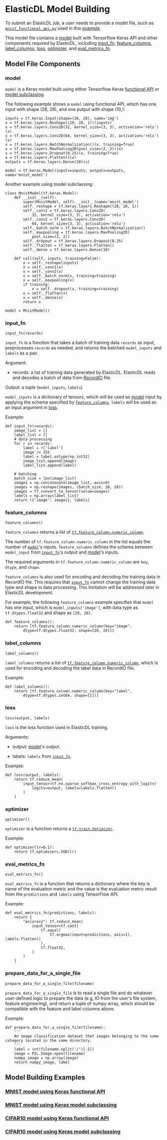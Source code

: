 # ElasticDL Model Building
To submit an ElasticDL job, a user needs to provide a model file, such as [`mnist_functional_api.py`](../python/examples/mnist_functional_api.py) used in this [example](elastic_scheduling.md#submit-the-first-job-with-low-priority). 

This model file contains a [model](#model) built with Tensorflow Keras API and other components required by ElasticDL, including [input\_fn](#input_fn), [feature\_columns](#feature_columns), [label\_columns](#label_columns), [loss](#loss), [optimizer](#optimizer), and [eval_metrics_fn](#eval\_metrics\_fn). 

## Model File Components
### model
`model` is a Keras model built using either Tensorflow Keras [functional API](https://www.tensorflow.org/guide/keras#functional_api) or [model subclassing](https://www.tensorflow.org/guide/keras#model_subclassing).

The following example shows a `model` using functional API, which has one input with shape (28, 28), and one putput with shape (10,):

```
inputs = tf.keras.Input(shape=(28, 28), name='img')
x = tf.keras.layers.Reshape((28, 28, 1))(inputs)
x = tf.keras.layers.Conv2D(32, kernel_size=(3, 3), activation='relu')(x)
x = tf.keras.layers.Conv2D(64, kernel_size=(3, 3), activation='relu')(x)
x = tf.keras.layers.BatchNormalization()(x, training=True)
x = tf.keras.layers.MaxPooling2D(pool_size=(2, 2))(x)
x = tf.keras.layers.Dropout(0.25)(x, training=True)
x = tf.keras.layers.Flatten()(x)
outputs = tf.keras.layers.Dense(10)(x)

model = tf.keras.Model(inputs=inputs, outputs=outputs, name='mnist_model')
```

Another example using model subclassing:

```
class MnistModel(tf.keras.Model):
    def __init__(self):
        super(MnistModel, self).__init__(name='mnist_model')
        self._reshape = tf.keras.layers.Reshape((28, 28, 1))
        self._conv1 = tf.keras.layers.Conv2D(
            32, kernel_size=(3, 3), activation='relu')
        self._conv2 = tf.keras.layers.Conv2D(
            64, kernel_size=(3, 3), activation='relu')
        self._batch_norm = tf.keras.layers.BatchNormalization()
        self._maxpooling = tf.keras.layers.MaxPooling2D(
            pool_size=(2, 2))
        self._dropout = tf.keras.layers.Dropout(0.25)
        self._flatten = tf.keras.layers.Flatten()
        self._dense = tf.keras.layers.Dense(10)

    def call(self, inputs, training=False):
        x = self._reshape(inputs)
        x = self._conv1(x)
        x = self._conv2(x)
        x = self._batch_norm(x, training=training)
        x = self._maxpooling(x)
        if training:
            x = self._dropout(x, training=training)
        x = self._flatten(x)
        x = self._dense(x)
        return x

model = MnistModel()
```
### input_fn

```
input_fn(records)
```
`input_fn` is a function that takes a batch of training data `records` as input, preprocesses `records` as needed, and returns the batched `model_inputs` and `labels` as a pair.

Argument:

- records: a list of training data generated by ElasticDL. ElasticDL reads and decodes a batch of data from [RecordIO](https://github.com/wangkuiyi/recordio) file.

Output: a tuple (`model_inputs`, `labels`)

`model_inputs` is a dictionary of tensors, which will be used as [model](#model) input by applying the schema specified by [`feature_columns`](#feature_columns). `labels` will be used as an input argument in [loss](#loss).

Example:

```
def input_fn(records):
    image_list = []
    label_list = []
    # data processing
    for r in records:
        label = r['label']
        image /= 255
        label = label.astype(np.int32)
        image_list.append(image)
        label_list.append(label)

    # batching
    batch_size = len(image_list)
    images = np.concatenate(image_list, axis=0)
    images = np.reshape(images, (batch_size, 28, 28))
    images = tf.convert_to_tensor(value=images)
    labels = np.array(label_list)
    return ({'image': images}, labels)
```

### feature_columns
```
feature_columns()
```

`feature_columns` returns a list of [`tf.feature_column.numeric_column`](https://www.tensorflow.org/api_docs/python/tf/feature_column/numeric_column). 

The number of `tf.feature_column.numeric_column` in the list equals the number of [`model`](#model)'s inputs. `feature_columns` defines the schema between `model_input` from [`input_fn`]($input_fn)'s output and [model](#model)'s inputs.

The required arguments in `tf.feature_column.numeric_column` are `key`, `dtype`, and `shape`.

`feature_columns` is also used for encoding and decoding the training data in RecordIO file. This requires that [`input_fn`]($input_fn) cannot change the training data type and shape in data processing. This limitation will be addressed later in ElasticDL development.

For example, the following `feature_columns` example specifies that `model` has one input, which is `model_inputs['image']`, with data type as `tf.dtypes.float32` and shape as `[28, 28]`.

```
def feature_columns():
    return [tf.feature_column.numeric_column(key="image",
        dtype=tf.dtypes.float32, shape=[28, 28])]
```

### label_columns
```
label_columns()
```

`label_columns` returns a list of [`tf.feature_column.numeric_column`](https://www.tensorflow.org/api_docs/python/tf/feature_column/numeric_column), which is used for encoding and decoding the label data in RecordIO file.

Example:

```
def label_columns():
    return [tf.feature_column.numeric_column(key="label",
        dtype=tf.dtypes.int64, shape=[1])]
```

### loss
```
loss(output, labels)
```
`loss` is the loss function used in ElasticDL training.

Arguments:

- output:  [model](#model)'s output.

- labels: `labels` from [`input_fn`](#input_fn).

Example:

```
def loss(output, labels):
    return tf.reduce_mean(
        input_tensor=tf.nn.sparse_softmax_cross_entropy_with_logits(
            logits=output, labels=labels.flatten()
        )
    )
```

### optimizer
```
optimizer()
```
`optimizer` is a function returns a [`tf.train.Optimizer`](https://www.tensorflow.org/api_docs/python/tf/train/Optimizer).

Example:

```
def optimizer(lr=0.1):
    return tf.optimizers.SGD(lr)
```

### eval_metrics_fn
```
eval_metrics_fn()
```
`eval_metrics_fn` is a function that returns a dictionary where the key is name of the evaluation metric and the value
is the evaluation metric result from the `predictions` and `labels` using TensorFlow API.

Example:

```
def eval_metrics_fn(predictions, labels):
    return {
        "accuracy": tf.reduce_mean(
            input_tensor=tf.cast(
                tf.equal(
                    tf.argmax(input=predictions, axis=1), labels.flatten()
                ),
                tf.float32,
            )
        )
    }
```

### prepare_data_for_a_single_file
```
prepare_data_for_a_single_file(filename)
```
`prepare_data_for_a_single_file` is to read a single file and do whatever 
user-defined logic to prepare the data (e.g, IO from the user's file system, feature engineering), and return a tuple of numpy array, which should be compatible with the feature and label columns above.

Example:

```
def prepare_data_for_a_single_file(filename):
    '''
    An image classification dataset that images belonging to the same category located in the same directory.
    '''
    label = int(filename.split('/')[-2])
    image = PIL.Image.open(filename)
    numpy_image = np.array(image)
    return numpy_image, label
```


## Model Building Examples
### [MNIST model using Keras functional API](../python/examples/mnist_functional_api.py)
### [MNIST model using Keras model subclassing](../python/examples/mnist_sublcass.py)
### [CIFAR10 model using Keras functional API](../python/examples/cifar10_functional_api.py)
### [CIFAR10 model using Keras model subclassing](../python/examples/cifar10_sublcass.py)
